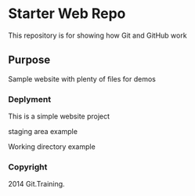 # Starter Web Repo

This repository is for showing how Git and GitHub work

## Purpose

Sample website with plenty of files for demos

### Deplyment

This is a simple website project

staging area example

Working directory example

### Copyright

2014 Git.Training.